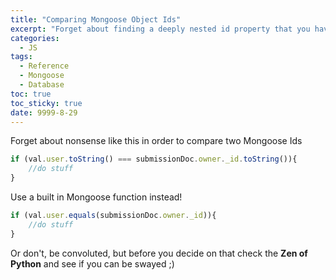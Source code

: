 ```yaml
---
title: "Comparing Mongoose Object Ids" 
excerpt: "Forget about finding a deeply nested id property that you have to call the .toString() method on in order to compare."
categories:
  - JS
tags:
  - Reference
  - Mongoose
  - Database
toc: true
toc_sticky: true
date: 9999-8-29
---
```

Forget about nonsense like this in order to compare two Mongoose Ids

```javascript
if (val.user.toString() === submissionDoc.owner._id.toString()){
	//do stuff
}
```

Use a built in Mongoose function instead!

```javascript
if (val.user.equals(submissionDoc.owner._id)){
	//do stuff
}
```

Or don't, be convoluted, but before you decide on that check the **Zen of Python** and see if you can be swayed ;)